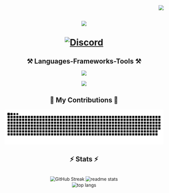 <img align="right" src="https://visitor-badge.laobi.icu/badge?page_id=philipo30.philipo30" />

<h1 align="center">
    <img src="https://readme-typing-svg.herokuapp.com/?font=Righteous&size=35&&color=70A5FD&center=true&vCenter=true&width=500&height=70&duration=2500&lines=Hi+There!+👋;+I'm+Philip!;" />
    <p align center>
      <a href="https://discord.com/users/884457992026722315">
          <img alt="Discord" title="Discord" height="48" width="48" src="https://cdn.simpleicons.org/discord">
      </a>
    </p>
</h1>

<h2 align="center">⚒️ Languages-Frameworks-Tools ⚒️</h2>
<div align="center">
    <img src="https://skillicons.dev/icons?i=html,css,javascript,python,nodejs" />
    <p></p>
    <img src="https://skillicons.dev/icons?i=nextjs,vscode,github,figma,git,pycharm,sublime,windows,linux" /><br>
</div>

<div align="center">
  <h2>🐍 My Contributions 🐍</h2>
  <img alt="snake eating my contributions" src="https://raw.githubusercontent.com/philipo30/philipo30/output/github-contribution-grid-snake.svg" />
</div>

<h2 align="center">⚡ Stats ⚡</h2>
<br>
<div align=center>
    <img src="https://github-readme-streak-stats-beta-olive.vercel.app?user=philipo30&theme=tokyonight&card_width=396&card_height=195" alt="GitHub Streak" />
    <img src="https://github-readme-stats.vercel.app/api?username=philipo30&count_private=true&show_icons=true&theme=tokyonight&rank_icon=github&border_radius=10&card_width=396&card_height=156" alt="readme stats" />
  <br/>
  <img align="center" src="https://github-readme-stats.vercel.app/api/top-langs/?username=philipo30&hide=HTML&langs_count=8&layout=compact&theme=tokyonight&border_radius=10&size_weight=0.5&count_weight=0.5&exclude_repo=github-readme-stats&card_width=396&card_height=156" alt="top langs" />
</div>
